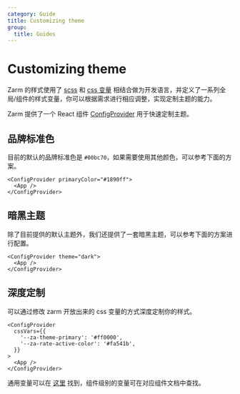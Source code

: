 ```yaml
---
category: Guide
title: Customizing theme
group:
  title: Guides
---
```


# Customizing theme

Zarm 的样式使用了 <a href="https://sass-lang.com" target="_blank">scss</a> 和 <a href="https://www.w3.org/Style/CSS/" target="_blank">css 变量</a> 相结合做为开发语言，并定义了一系列全局/组件的样式变量，你可以根据需求进行相应调整，实现定制主题的能力。

Zarm 提供了一个 React 组件 [ConfigProvider](#/components/config-provider) 用于快速定制主题。

## 品牌标准色

目前的默认的品牌标准色是 `#00bc70`，如果需要使用其他颜色，可以参考下面的方案。

```tsx | pure
<ConfigProvider primaryColor="#1890ff">
  <App />
</ConfigProvider>
```

## 暗黑主题

除了目前提供的默认主题外，我们还提供了一套暗黑主题，可以参考下面的方案进行配置。

```tsx | pure
<ConfigProvider theme="dark">
  <App />
</ConfigProvider>
```

## 深度定制

可以通过修改 zarm 开放出来的 css 变量的方式深度定制你的样式。

```tsx | pure
<ConfigProvider
  cssVars={{
    '--za-theme-primary': '#ff0000',
    '--za-rate-active-color': '#fa541b',
  }}
>
  <App />
</ConfigProvider>
```

通用变量可以在 <a href="https://github.com/ZhongAnTech/zarm/blob/master/packages/zarm/src/style/themes/default.scss" target="_blank">这里</a> 找到，组件级别的变量可在对应组件文档中查找。
